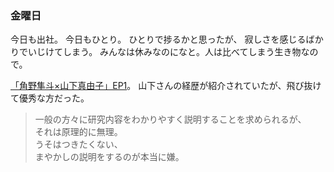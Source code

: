 ### 金曜日

今日も出社。
今日もひとり。
ひとりで捗るかと思ったが、
寂しさを感じるばかりでいじけてしまう。
みんなは休みなのになと。人は比べてしまう生き物なので。

[「角野隼斗×山下真由子」EP1](https://www.nhk.jp/p/switch-int/ts/K7Y4X59JG7/episode/te/JZRKY21213/)。
山下さんの経歴が紹介されていたが、飛び抜けて優秀な方だった。

> 一般の方々に研究内容をわかりやすく説明することを求められるが、<br>
> それは原理的に無理。<br>
> うそはつきたくない、<br>
> まやかしの説明をするのが本当に嫌。<br>